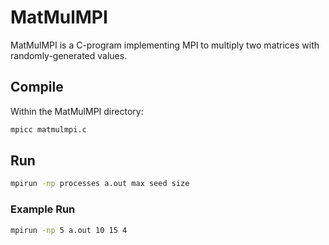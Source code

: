 # MatMulMPI

MatMulMPI is a C-program implementing MPI to multiply two matrices with randomly-generated values.

## Compile

Within the MatMulMPI directory:

```bash
mpicc matmulmpi.c
```

## Run

```bash
mpirun -np processes a.out max seed size
```

### Example Run

```bash
mpirun -np 5 a.out 10 15 4
```
